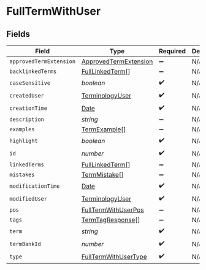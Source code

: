 # FullTermWithUser


## Fields

| Field                                                                                         | Type                                                                                          | Required                                                                                      | Description                                                                                   |
| --------------------------------------------------------------------------------------------- | --------------------------------------------------------------------------------------------- | --------------------------------------------------------------------------------------------- | --------------------------------------------------------------------------------------------- |
| `approvedTermExtension`                                                                       | [ApprovedTermExtension](../../models/shared/approvedtermextension.md)                         | :heavy_minus_sign:                                                                            | N/A                                                                                           |
| `backlinkedTerms`                                                                             | [FullLinkedTerm](../../models/shared/fulllinkedterm.md)[]                                     | :heavy_minus_sign:                                                                            | N/A                                                                                           |
| `caseSensitive`                                                                               | *boolean*                                                                                     | :heavy_check_mark:                                                                            | N/A                                                                                           |
| `createdUser`                                                                                 | [TerminologyUser](../../models/shared/terminologyuser.md)                                     | :heavy_check_mark:                                                                            | N/A                                                                                           |
| `creationTime`                                                                                | [Date](https://developer.mozilla.org/en-US/docs/Web/JavaScript/Reference/Global_Objects/Date) | :heavy_check_mark:                                                                            | N/A                                                                                           |
| `description`                                                                                 | *string*                                                                                      | :heavy_minus_sign:                                                                            | N/A                                                                                           |
| `examples`                                                                                    | [TermExample](../../models/shared/termexample.md)[]                                           | :heavy_minus_sign:                                                                            | N/A                                                                                           |
| `highlight`                                                                                   | *boolean*                                                                                     | :heavy_check_mark:                                                                            | N/A                                                                                           |
| `id`                                                                                          | *number*                                                                                      | :heavy_check_mark:                                                                            | N/A                                                                                           |
| `linkedTerms`                                                                                 | [FullLinkedTerm](../../models/shared/fulllinkedterm.md)[]                                     | :heavy_minus_sign:                                                                            | N/A                                                                                           |
| `mistakes`                                                                                    | [TermMistake](../../models/shared/termmistake.md)[]                                           | :heavy_minus_sign:                                                                            | N/A                                                                                           |
| `modificationTime`                                                                            | [Date](https://developer.mozilla.org/en-US/docs/Web/JavaScript/Reference/Global_Objects/Date) | :heavy_check_mark:                                                                            | N/A                                                                                           |
| `modifiedUser`                                                                                | [TerminologyUser](../../models/shared/terminologyuser.md)                                     | :heavy_check_mark:                                                                            | N/A                                                                                           |
| `pos`                                                                                         | [FullTermWithUserPos](../../models/shared/fulltermwithuserpos.md)                             | :heavy_minus_sign:                                                                            | N/A                                                                                           |
| `tags`                                                                                        | [TermTagResponse](../../models/shared/termtagresponse.md)[]                                   | :heavy_minus_sign:                                                                            | N/A                                                                                           |
| `term`                                                                                        | *string*                                                                                      | :heavy_check_mark:                                                                            | N/A                                                                                           |
| `termBankId`                                                                                  | *number*                                                                                      | :heavy_check_mark:                                                                            | N/A                                                                                           |
| `type`                                                                                        | [FullTermWithUserType](../../models/shared/fulltermwithusertype.md)                           | :heavy_check_mark:                                                                            | N/A                                                                                           |